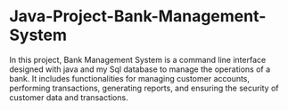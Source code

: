 # Java-Project-Bank-Management-System
In this project, Bank Management System is a command line interface designed with java and my Sql database to manage the operations of a bank. It includes functionalities for managing customer accounts, performing transactions, generating reports, and ensuring the security of customer data and transactions.
